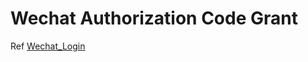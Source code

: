 # Wechat Authorization Code Grant

Ref [Wechat_Login](https://developers.weixin.qq.com/doc/oplatform/Website_App/WeChat_Login/Wechat_Login.html)
